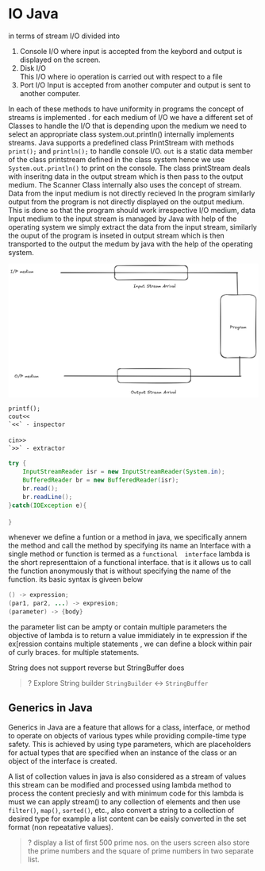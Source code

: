 # IO Java

in terms of stream I/O divided into 
1. Console I/O
    where input is accepted from the keybord and output is displayed on the screen. 
2. Disk I/O   
    This I/O where io operation is carried out with respect to a file 
3. Port I/O
    Input is accepted from another computer and output is sent to another computer.

In each of these methods to have uniformity in programs the concept of streams is implemented . for each medium of I/O we have a different set of Classes to handle the I/O that is depending upon the medium we need to select an appropriate class system.out.println() internally implements streams. Java supports a predefined class PrintStream with methods `print();` and `println();` to handle console I/O. `out` is a static data member of the class printstream defined in the class system hence we use `System.out.println()` to print on the console.
The class printStream deals with inseritng data in the output stream which is then pass to the output medium.
The Scanner Class internally also uses the concept of stream.
Data from the input medium is not directly recieved In the program similarly output from the program is not directly displayed on the output medium. This is done so that the program should work irrespective I/O medium, data Input medium to the input stream is managed by Java with help of the operating system we simply extract the data from the input stream, similarly the ouput of the program is inseted in output stream which is then transported to the output the medum by java with the help of the operating system. 

<img align="center" src="./IO_Stream_java.png"/>
<br/>

```
printf();
cout<<
`<<` - inspector

cin>>
`>>` - extractor
```
```java
try {
    InputStreamReader isr = new InputStreamReader(System.in);
    BufferedReader br = new BufferedReader(isr);
    br.read();
    br.readLine();
}catch(IOException e){

}

```



whenever we define a funtion or a method in java, we specifically annem the method and call the method by specifying its name 
an Interface with a single method or function is termed as a `functional  interface` lambda is the short representtaion of a functional interface. that is it allows us to call the function anonymously that is without specifying the name of the function. its basic syntax is giveen below 
```java 
() -> expression;
(par1, par2, ...) -> expresion;
(parameter) -> {body}

```

the parameter list can be ampty or contain multiple parameters the objective of lambda is to return a value immidiately in te expression if the ex[ression contains multiple statements , we can define a block within pair of curly braces. for multiple statements.


String does not support reverse but StringBuffer does

> ? Explore String builder `StringBuilder` <-> `StringBuffer`

## Generics in Java

Generics in Java are a feature that allows for a class, interface, or method to operate on objects of various types while providing compile-time type safety. This is achieved by using type parameters, which are placeholders for actual types that are specified when an instance of the class or an object of the interface is created.


A list of collection values in java is also considered as a stream of values this stream can be modified and processed using lambda method to process the content preciesly and with minimum code for this lambda is must we can apply stream() to any collection of elements and then use `filter()`, `map()`, `sorted()`, etc., also convert a string to a collection of desired type for example a list content can be eaisly converted in the set format (non repeatative values).

>? display a list of first 500 prime nos. on the users screen also store the prime numbers and the square of prime numbers in two separate list.
